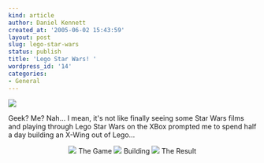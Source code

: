 ```yaml
---
kind: article
author: Daniel Kennett
created_at: '2005-06-02 15:43:59'
layout: post
slug: lego-star-wars
status: publish
title: 'Lego Star Wars! '
wordpress_id: '14'
categories:
- General
---
```


<img src="http://ikennd.ac/pictures/lego/legomen.jpg"/>

Geek? Me? Nah... I mean, it's not like finally seeing some Star Wars films and playing through Lego Star Wars on the XBox prompted me to spend half a day building an X-Wing out of Lego...

<center><img src="http://ikennd.ac/pictures/lego/legostarwars.jpg"/>
The Game

<img src="http://ikennd.ac/pictures/lego/legobuilding.jpg"/>
Building 

<img src="http://ikennd.ac/pictures/lego/legoxwing.jpg"/>
The Result</center>